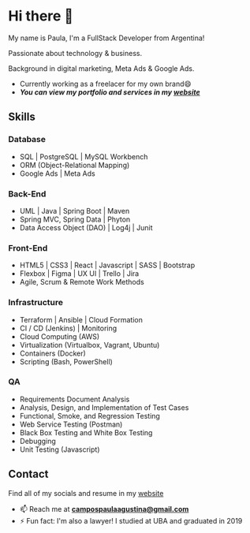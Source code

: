 # Hi there 👋

My name is Paula, I'm a FullStack Developer from Argentina!

Passionate about technology & business.

Background in digital marketing, Meta Ads & Google Ads.

* Currently working as a freelacer for my own brand😄
* ***You can view my portfolio and services in my [website](https://betobestudio.com/)***

## Skills

### Database

* SQL | PostgreSQL | MySQL Workbench
* ORM (Object-Relational Mapping)
* Google Ads | Meta Ads

### Back-End

* UML | Java | Spring Boot | Maven
* Spring MVC, Spring Data | Phyton
* Data Access Object (DAO) | Log4j | Junit

### Front-End

* HTML5 | CSS3 | React | Javascript | SASS | Bootstrap
* Flexbox | Figma | UX UI | Trello | Jira 
* Agile, Scrum & Remote Work Methods

### Infrastructure

* Terraform | Ansible | Cloud Formation
* CI / CD (Jenkins) | Monitoring
* Cloud Computing (AWS)
* Virtualization (Virtualbox, Vagrant, Ubuntu)
* Containers (Docker)
* Scripting (Bash, PowerShell)

### QA

* Requirements Document Analysis
* Analysis, Design, and Implementation of Test Cases
* Functional, Smoke, and Regression Testing
* Web Service Testing (Postman)
* Black Box Testing and White Box Testing
* Debugging
* Unit Testing (Javascript)

## Contact

Find all of my socials and resume in my [website](https://campospaula.myportfolio.com)

- 📫 Reach me at **campospaulaagustina@gmail.com**
- ⚡ Fun fact: I'm also a lawyer! I studied at UBA and graduated in 2019
